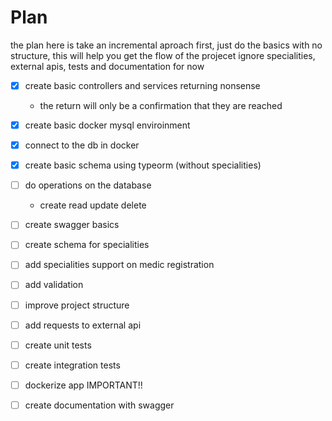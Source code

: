 # Plan

the plan here is take an incremental aproach
first, just do the basics with no structure, this will help you get the flow of the projecet
ignore specialities, external apis, tests and documentation for now

- [X] create basic controllers and services returning nonsense 
	- the return will only be a confirmation that they are reached
- [X] create basic docker mysql enviroinment
- [X] connect to the db in docker
- [X] create basic schema using typeorm (without specialities)
- [ ] do operations on the database
	- create read update delete
- [ ] create swagger basics
- [ ] create schema for specialities
- [ ] add specialities support on medic registration
- [ ] add validation
- [ ] improve project structure
- [ ] add requests to external api
- [ ] create unit tests
- [ ] create integration tests
- [ ] dockerize app IMPORTANT!!
- [ ] create documentation with swagger

